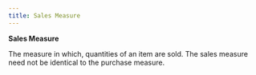 ```yaml
---
title: Sales Measure
---
```



**Sales Measure**


The measure in which, quantities of an item are sold. The sales measure  need not be identical to the purchase measure.

